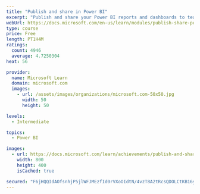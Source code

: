 ```yaml
---
title: "Publish and share in Power BI"
excerpt: "Publish and share your Power BI reports and dashboards to teammates in your organization or to everyone on the web."
webUrl: https://docs.microsoft.com/en-us/learn/modules/publish-share-power-bi/
type: course
price: Free
length: PT1H4M
ratings:
  count: 4946
  average: 4.7250304
heat: 56

provider:
  name: Microsoft Learn
  domain: microsoft.com
  images:
    - url: /assets/images/organizations/microsoft.com-50x50.jpg
      width: 50
      height: 50

levels:
  - Intermediate

topics:
  - Power BI

images:
  - url: https://docs.microsoft.com/learn/achievements/publish-and-share-with-power-bi-desktop-social.png
    width: 800
    height: 400
    isCached: true

secured: "F6jHQQIdAOfsnhjP5jlWFJMEzfId0rVXoOIdtN/4vzT8A2tRcsQDOLCtKB16yosmf91QFZFUDIsy5QJ07BnVvcs1uWoOHGgNtgzC8MP7GmQpvb7vHDG8EvY0qjVfncSCjYqNFn2qklYZQbGTfEYoLPQQ0RTt1e4wKu1cPlr+yZSGQXAXZi9OyqSVNG0A/EwsQ/p2PzhpBHmEmDuyD7Rwb7C8bKGu48KGDCwhpE86wVo9n7Y/I4JMJPt1SSKepELgaG6Xu/rJZb0grojYIefE9KerxaXURMAY2gmd1D9mYji8Pnpb7boP6WYnlmj4wAly/FgsIhaCVfzNm33i3aJIwpvbdXRAVJBf29oqttRoDlTOnuLXfptIwOOT3vgyDaQgJ36ploJQvarQ0SxCgp98NjrADvQfO69QlZrgKEkdclI=;jX9oGFy0Ul1/Wytm+oai7Q=="
---
```


